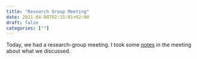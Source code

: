 ```yaml
---
title: "Research Group Meeting"
date: 2021-04-08T02:15:01+02:00
draft: false
categories: [""]
---
```


Today, we had a research-group meeting. I took some [notes](/210408/research-group-meeting.html) in the meeting about what we discussed.
